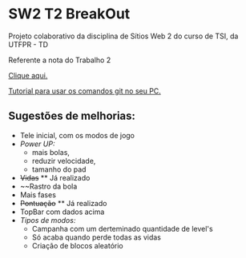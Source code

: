 # SW2 T2 BreakOut
Projeto colaborativo da disciplina de Sítios Web 2 do curso de TSI, da UTFPR - TD

Referente a nota do Trabalho 2

[Clique aqui.](https://epbsantos.github.io/SW2-T2-BreakOut/)


[Tutorial para usar os comandos git no seu PC.](https://www.youtube.com/watch?v=rkXUNqg25xE)


## Sugestões de melhorias:

* Tele inicial, com os modos de jogo
* _Power UP:_
    * mais bolas, 
    * reduzir velocidade, 
    * tamanho do pad
* ~~Vidas~~ ** Já realizado
* ~~Rastro da bola 
* Mais fases
* ~~Pontuação~~ ** Já realizado
* TopBar com dados acima
* _Tipos de modos:_
    * Campanha com um derteminado quantidade de level's
    * Só acaba quando perde todas as vidas
    * Criação de blocos aleatório 
